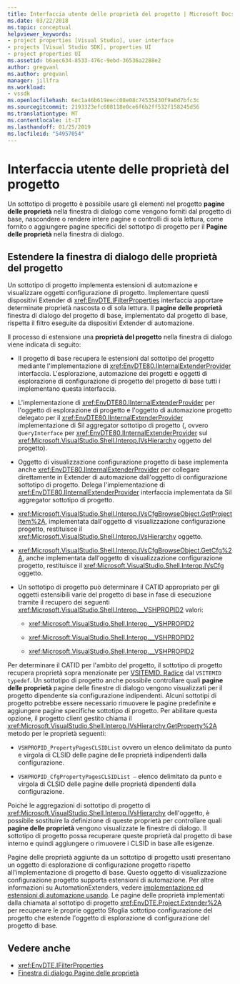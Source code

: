 ```yaml
---
title: Interfaccia utente delle proprietà del progetto | Microsoft Docs
ms.date: 03/22/2018
ms.topic: conceptual
helpviewer_keywords:
- project properties [Visual Studio], user interface
- projects [Visual Studio SDK], properties UI
- project properties UI
ms.assetid: b6aec634-8533-476c-9ebd-36536a2288e2
author: gregvanl
ms.author: gregvanl
manager: jillfra
ms.workload:
- vssdk
ms.openlocfilehash: 6ec1a46b619eecc08e08c74535430f9a0d7bfc3c
ms.sourcegitcommit: 2193323efc608118e0ce6f6b2ff532f158245d56
ms.translationtype: MT
ms.contentlocale: it-IT
ms.lasthandoff: 01/25/2019
ms.locfileid: "54957054"
---
```

# <a name="project-property-user-interface"></a>Interfaccia utente delle proprietà del progetto
Un sottotipo di progetto è possibile usare gli elementi nel progetto **pagine delle proprietà** nella finestra di dialogo come vengono forniti dal progetto di base, nascondere o rendere intere pagine e controlli di sola lettura, come fornito o aggiungere pagine specifici del sottotipo di progetto per il **Pagine delle proprietà** nella finestra di dialogo.

## <a name="extending-the-project-property-dialog-box"></a>Estendere la finestra di dialogo delle proprietà del progetto
 Un sottotipo di progetto implementa estensioni di automazione e visualizzare oggetti configurazione di progetto. Implementare questi dispositivi Extender di <xref:EnvDTE.IFilterProperties> interfaccia apportare determinate proprietà nascosta o di sola lettura. Il **pagine delle proprietà** finestra di dialogo del progetto di base, implementato dal progetto di base, rispetta il filtro eseguite da dispositivi Extender di automazione.

 Il processo di estensione una **proprietà del progetto** nella finestra di dialogo viene indicata di seguito:

-   Il progetto di base recupera le estensioni dal sottotipo del progetto mediante l'implementazione di <xref:EnvDTE80.IInternalExtenderProvider> interfaccia. L'esplorazione, automazione dei progetti e oggetti di esplorazione di configurazione di progetto del progetto di base tutti i implementano questa interfaccia.

-   L'implementazione di <xref:EnvDTE80.IInternalExtenderProvider> per l'oggetto di esplorazione di progetto e l'oggetto di automazione progetto delegato per il <xref:EnvDTE80.IInternalExtenderProvider> implementazione di Sil aggregator sottotipo di progetto (, ovvero `QueryInterface` per <xref:EnvDTE80.IInternalExtenderProvider> sul <xref:Microsoft.VisualStudio.Shell.Interop.IVsHierarchy> oggetto del progetto).

-   Oggetto di visualizzazione configurazione progetto di base implementa anche <xref:EnvDTE80.IInternalExtenderProvider> per collegare direttamente in Extender di automazione dall'oggetto di configurazione sottotipo di progetto. Delega l'implementazione di <xref:EnvDTE80.IInternalExtenderProvider> interfaccia implementata da Sil aggregator sottotipo di progetto.

-   <xref:Microsoft.VisualStudio.Shell.Interop.IVsCfgBrowseObject.GetProjectItem%2A>, implementata dall'oggetto di visualizzazione configurazione progetto, restituisce il <xref:Microsoft.VisualStudio.Shell.Interop.IVsHierarchy> oggetto.

-   <xref:Microsoft.VisualStudio.Shell.Interop.IVsCfgBrowseObject.GetCfg%2A>, anche implementata dall'oggetto di visualizzazione configurazione progetto, restituisce il <xref:Microsoft.VisualStudio.Shell.Interop.IVsCfg> oggetto.

-   Un sottotipo di progetto può determinare il CATID appropriato per gli oggetti estensibili varie del progetto di base in fase di esecuzione tramite il recupero dei seguenti <xref:Microsoft.VisualStudio.Shell.Interop.__VSHPROPID2> valori:

    -   <xref:Microsoft.VisualStudio.Shell.Interop.__VSHPROPID2>

    -   <xref:Microsoft.VisualStudio.Shell.Interop.__VSHPROPID2>

    -   <xref:Microsoft.VisualStudio.Shell.Interop.__VSHPROPID2>

Per determinare il CATID per l'ambito del progetto, il sottotipo di progetto recupera proprietà sopra menzionate per [VSITEMID. Radice](<xref:Microsoft.VisualStudio.VSConstants.VSITEMID#Microsoft_VisualStudio_VSConstants_VSITEMID_Root>) dal `VSITEMID typedef`. Un sottotipo di progetto anche possibile controllare quali **pagine delle proprietà** pagine delle finestre di dialogo vengono visualizzati per il progetto dipendente sia configurazione indipendenti. Alcuni sottotipi di progetto potrebbe essere necessario rimuovere le pagine predefinite e aggiungere pagine specifiche sottotipo di progetto. Per abilitare questa opzione, il progetto client gestito chiama il <xref:Microsoft.VisualStudio.Shell.Interop.IVsHierarchy.GetProperty%2A> metodo per le proprietà seguenti:

-   `VSHPROPID_PropertyPagesCLSIDList` ovvero un elenco delimitato da punto e virgola di CLSID delle pagine delle proprietà indipendenti dalla configurazione.

-   `VSHPROPID_CfgPropertyPagesCLSIDList —` elenco delimitato da punto e virgola di CLSID delle pagine delle proprietà dipendenti dalla configurazione.

Poiché le aggregazioni di sottotipo di progetto di <xref:Microsoft.VisualStudio.Shell.Interop.IVsHierarchy> dell'oggetto, è possibile sostituire la definizione di queste proprietà per controllare quali **pagine delle proprietà** vengono visualizzate le finestre di dialogo. Il sottotipo di progetto possa recuperare queste proprietà dal progetto di base interno e quindi aggiungere o rimuovere i CLSID in base alle esigenze.

Pagine delle proprietà aggiunte da un sottotipo di progetto usati presentano un oggetto di esplorazione di configurazione progetto rispetto all'implementazione di progetto di base. Questo oggetto di visualizzazione configurazione progetto supporta estensioni di automazione. Per altre informazioni su AutomationExtenders, vedere [implementazione ed estensioni di automazione usando](https://msdn.microsoft.com/Library/0d5c218c-f412-4b28-ab0c-33a611f62356). Le pagine delle proprietà implementati dalla chiamata al sottotipo di progetto <xref:EnvDTE.Project.Extender%2A> per recuperare le proprie oggetto Sfoglia sottotipo configurazione del progetto che estende l'oggetto di esplorazione di configurazione del progetto di base.

## <a name="see-also"></a>Vedere anche

- <xref:EnvDTE.IFilterProperties>
- [Finestra di dialogo Pagine delle proprietà](/previous-versions/visualstudio/visual-studio-2010/as5chysf(v=vs.100))